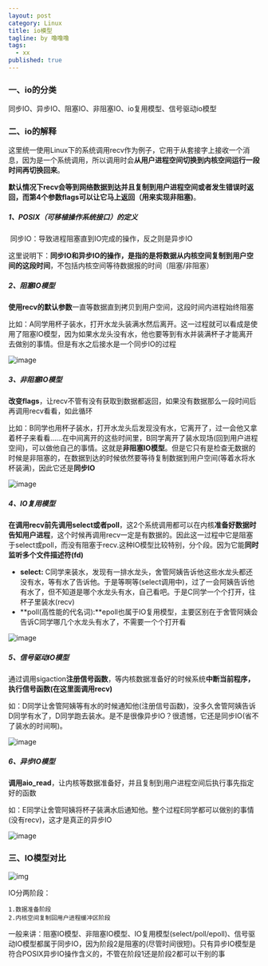 ```yaml
---
layout: post
category: Linux
title: io模型
tagline: by 噜噜噜
tags: 
  - xx
published: true
---
```




<!--more-->

### 一、io的分类

同步IO、异步IO、阻塞IO、非阻塞IO、io复用模型、信号驱动io模型

### 二、io的解释

这里统一使用Linux下的系统调用recv作为例子，它用于从套接字上接收一个消息，因为是一个系统调用，所以调用时会**从用户进程空间切换到内核空间运行一段时间再切换回来**。

**默认情况下recv会等到网络数据到达并且复制到用户进程空间或者发生错误时返回，而第4个参数flags可以让它马上返回（用来实现非阻塞)**。



##### 1、POSIX（可移植操作系统接口）的定义

​	同步IO：导致进程阻塞直到IO完成的操作，反之则是异步IO

   这里说明下：**同步IO和异步IO的操作，是指的是将数据从内核空间复制到用户空间的这段时间**，不包括内核空间等待数据报的时间（阻塞/非阻塞）

##### 2、阻塞IO模型

**使用recv的默认参数**一直等数据直到拷贝到用户空间，这段时间内进程始终阻塞

比如：A同学用杯子装水，打开水龙头装满水然后离开。这一过程就可以看成是使用了阻塞IO模型，因为如果水龙头没有水，他也要等到有水并装满杯子才能离开去做别的事情。但是有水之后接水是一个同步IO的过程

![image](http://image.euphie.net/2017-09-24-23-18-01.png)

##### 3、非阻塞IO模型

**改变flags**，让recv不管有没有获取到数据都返回，如果没有数据那么一段时间后再调用recv看看，如此循环

比如：B同学也用杯子装水，打开水龙头后发现没有水，它离开了，过一会他又拿着杯子来看看……在中间离开的这些时间里，B同学离开了装水现场(回到用户进程空间)，可以做他自己的事情。这就是**非阻塞IO模型**。但是它只有是检查无数据的时候是非阻塞的，在数据到达的时候依然要等待复制数据到用户空间(等着水将水杯装满)，因此它还是**同步IO**

![image](http://image.euphie.net/2017-09-24-23-19-53.png)

##### 4、IO复用模型

**在调用recv前先调用select或者poll**，这2个系统调用都可以在内核**准备好数据时告知用户进程**，这个时候再调用recv一定是有数据的。因此这一过程中它是阻塞于select或poll，而没有阻塞于recv.这种IO模型比较特别，分个段。因为它能**同时监听多个文件描述符(fd)**

- **select:**  C同学来装水，发现有一排水龙头，舍管阿姨告诉他这些水龙头都还没有水，等有水了告诉他。于是等啊等(select调用中)，过了一会阿姨告诉他有水了，但不知道是哪个水龙头有水，自己看吧。于是C同学一个个打开，往杯子里装水(recv)
- **poll(高性能的代名词):**epoll也属于IO复用模型，主要区别在于舍管阿姨会告诉C同学哪几个水龙头有水了，不需要一个个打开看

![image](http://image.euphie.net/2017-09-24-23-21-54.png)

##### 5、信号驱动IO模型

通过调用sigaction**注册信号函数**，等内核数据准备好的时候系统**中断当前程序，执行信号函数(在这里面调用recv)**

如：D同学让舍管阿姨等有水的时候通知他(注册信号函数)，没多久舍管阿姨告诉D同学有水了，D同学跑去装水。是不是很像异步IO？很遗憾，它还是同步IO(省不了装水的时间啊)。

![image](http://image.euphie.net/2017-09-24-23-22-38.png)

##### 6、异步IO模型

**调用aio_read**，让内核等数据准备好，并且复制到用户进程空间后执行事先指定好的函数

如：E同学让舍管阿姨将杯子装满水后通知他。整个过程E同学都可以做别的事情(没有recv)，这才是真正的异步IO

![image](http://image.euphie.net/2017-09-24-23-23-36.png)

### 三、IO模型对比

![img](https://images2015.cnblogs.com/blog/1066890/201611/1066890-20161129014959615-1351089676.png)

IO分两阶段：

```
1.数据准备阶段
2.内核空间复制回用户进程缓冲区阶段
```

一般来讲：阻塞IO模型、非阻塞IO模型、IO复用模型(select/poll/epoll)、信号驱动IO模型都属于同步IO，因为阶段2是阻塞的(尽管时间很短)。只有异步IO模型是符合POSIX异步IO操作含义的，不管在阶段1还是阶段2都可以干别的事